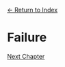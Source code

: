 [← Return to Index](https://github.com/kspra3/FIT3143-Notes)

# Failure

[Next Chapter](https://github.com/kspra3/FIT3143-Notes/blob/master/Notes/11%20-%20Distributed%20Consensus.md)
